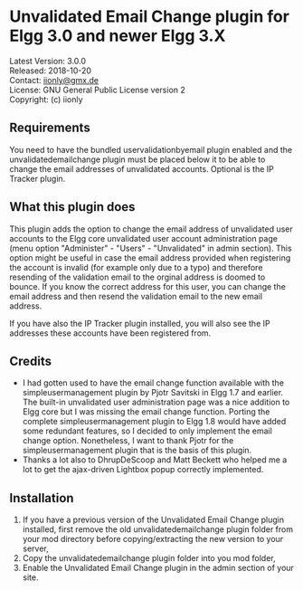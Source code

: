 Unvalidated Email Change plugin for Elgg 3.0 and newer Elgg 3.X
===============================================================

Latest Version: 3.0.0  
Released: 2018-10-20  
Contact: iionly@gmx.de  
License: GNU General Public License version 2  
Copyright: (c) iionly


Requirements
------------

You need to have the bundled uservalidationbyemail plugin enabled and the unvalidatedemailchange plugin must be placed below it to be able to change the email addresses of unvalidated accounts. Optional is the IP Tracker plugin.


What this plugin does
---------------------

This plugin adds the option to change the email address of unvalidated user accounts to the Elgg core unvalidated user account administration page (menu option "Administer" - "Users" - "Unvalidated" in admin section). This option might be useful in case the email address provided when registering the account is invalid (for example only due to a typo) and therefore resending of the validation email to the orginal address is doomed to bounce. If you know the correct address for this user, you can change the email address and then resend the validation email to the new email address.

If you have also the IP Tracker plugin installed, you will also see the IP addresses these accounts have been registered from.


Credits
-------

* I had gotten used to have the email change function available with the simpleusermanagement plugin by Pjotr Savitski in Elgg 1.7 and earlier. The built-in unvalidated user administration page was a nice addition to Elgg core but I was missing the email change function. Porting the complete simpleusermanagement plugin to Elgg 1.8 would have added some redundant features, so I decided to only implement the email change option. Nonetheless, I want to thank Pjotr for the simpleusermanagement plugin that is the basis of this plugin.
* Thanks a lot also to DhrupDeScoop and Matt Beckett who helped me a lot to get the ajax-driven Lightbox popup correctly implemented.


Installation
------------

1. If you have a previous version of the Unvalidated Email Change plugin installed, first remove the old unvalidatedemailchange plugin folder from your mod directory before copying/extracting the new version to your server,
2. Copy the unvalidatedemailchange plugin folder into you mod folder,
3. Enable the Unvalidated Email Change plugin in the admin section of your site.

